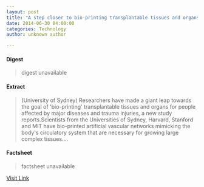```yaml
---
layout: post
title: "A step closer to bio-printing transplantable tissues and organs: Study"
date: 2014-06-30 04:00:00
categories: Technology
author: unknown author

---
```



#### Digest
>digest unavailable

#### Extract
>(University of Sydney) Researchers have made a giant leap towards the goal of 'bio-printing' transplantable tissues and organs for people affected by major diseases and trauma injuries, a new study reports.Scientists from the Universities of Sydney, Harvard, Stanford and MIT have bio-printed artificial vascular networks mimicking the body's circulatory system that are necessary for growing large complex tissues....

#### Factsheet
>factsheet unavailable

[Visit Link](http://www.eurekalert.org/pub_releases/2014-06/uos-asc062914.php)



